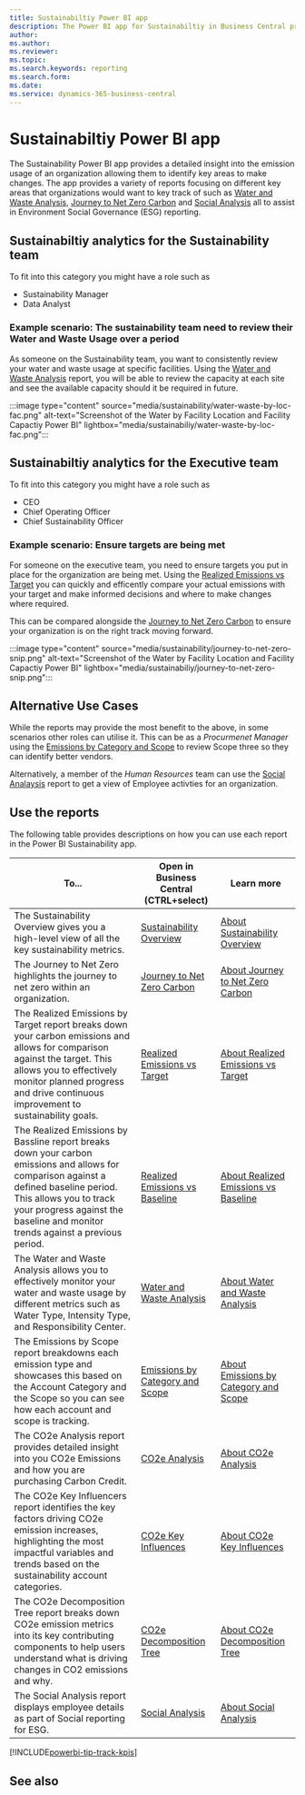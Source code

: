 ```yaml
---
title: Sustainabiltiy Power BI app
description: The Power BI app for Sustainabiltiy in Business Central provides comprehensive Sustainabiltiy analytics to stakeholders at all levels of your organization.
author: 
ms.author: 
ms.reviewer: 
ms.topic: 
ms.search.keywords: reporting
ms.search.form: 
ms.date: 
ms.service: dynamics-365-business-central
---
```


# Sustainabiltiy Power BI app

The Sustainability Power BI app provides a detailed insight into the emission usage of an organization allowing them to identify key areas to make changes. The app provides a variety of reports focusing on different key areas that organizations would want to key track of such as [Water and Waste Analysis](sustainability-powerbi-water-and-waste-analysis.md), [Journey to Net Zero Carbon](sustainability-powerbi-journey-to-net-zero-carbon.md) and [Social Analysis](https://businesscentral.dynamics.com?page=37091) all to assist in Environment Social Governance (ESG) reporting.


## Sustainabiltiy analytics for the Sustainability team

To fit into this category you might have a role such as
- Sustainability Manager 
- Data Analyst

### Example scenario: The sustainability team need to review their Water and Waste Usage over a period

As someone on the Sustainability team, you want to consistently review your water and waste usage at specific facilities. Using the [Water and Waste Analysis](sustainability-powerbi-water-and-waste-analysis.md) report, you will be able to review the capacity at each site and see the available capacity should it be required in future.

:::image type="content" source="media/sustainability/water-waste-by-loc-fac.png" alt-text="Screenshot of the Water by Facility Location and Facility Capactiy Power BI" lightbox="media/sustainabiliy/water-waste-by-loc-fac.png":::


## Sustainabiltiy analytics for the Executive team
To fit into this category you might have a role such as
- CEO
- Chief Operating Officer
- Chief Sustainability Officer

### Example scenario: Ensure targets are being met

For someone on the executive team, you need to ensure targets you put in place for the organization are being met. Using the  [Realized Emissions vs Target](sustainability-powerbi-realized-emissions-vs-target.md) you can quickly and efficently compare your actual emissions with your target and make informed decisions and where to make changes where required.

This can be compared alongside the [Journey to Net Zero Carbon](sustainability-powerbi-journey-to-net-zero-carbon.md) to ensure your organization is on the right track moving forward.

:::image type="content" source="media/sustainability/journey-to-net-zero-snip.png" alt-text="Screenshot of the Water by Facility Location and Facility Capactiy Power BI" lightbox="media/sustainabiliy/journey-to-net-zero-snip.png":::

## Alternative Use Cases

While the reports may provide the most benefit to the above, in some scenarios other roles can utilise it. This can be as a *Procurmenet Manager* using the [Emissions by Category and Scope](sustainability-powerbi-emissions-by-category-and-scope.md) to review Scope three so they can identify better vendors. 

Alternatively, a member of the *Human Resources* team can use the [Social Analaysis](sustainability-powerbi-social-analysis.md) report to get a view of Employee activties for an organization.


## Use the reports

The following table provides descriptions on how you can use each report in the Power BI Sustainability app.

|To... | Open in Business Central (CTRL+select) | Learn more |
|------|---------------------------------------|----------- |
|The Sustainability Overview gives you a high-level view of all the key sustainability metrics.| [Sustainability Overview](https://businesscentral.dynamics.com?page=37084) | [About Sustainability Overview](sustainability-powerbi-sustainability-overview.md)|
|The Journey to Net Zero highlights the journey to net zero within an organization.| [Journey to Net Zero Carbon](https://businesscentral.dynamics.com?page=37090) | [About Journey to Net Zero Carbon](sustainability-powerbi-journey-to-net-zero-carbon.md)|
|The Realized Emissions by Target report breaks down your carbon emissions and allows for comparison against the target. This allows you to effectively monitor planned progress and drive continuous improvement to sustainability goals.| [Realized Emissions vs Target](https://businesscentral.dynamics.com?page=37085) | [About Realized Emissions vs Target](sustainability-powerbi-realized-emissions-vs-target.md)|
|The Realized Emissions by Bassline report breaks down your carbon emissions and allows for comparison against a defined baseline period. This allows you to track your progress against the baseline and monitor trends against a previous period.| [Realized Emissions vs Baseline](https://businesscentral.dynamics.com?page=37086) | [About Realized Emissions vs Baseline](sustainability-powerbi-realized-emissions-vs-baseline.md)|
|The Water and Waste Analysis allows you to effectively monitor your water and waste usage by different metrics such as Water Type, Intensity Type, and Responsibility Center.| [Water and Waste Analysis](https://businesscentral.dynamics.com?page=37087) | [About Water and Waste Analysis](sustainability-powerbi-water-and-waste-analysis.md)|
|The Emissions by Scope report breakdowns each emission type and showcases this based on the Account Category and the Scope so you can see how each account and scope is tracking. | [Emissions by Category and Scope](https://businesscentral.dynamics.com?page=37088) | [About Emissions by Category and Scope](sustainability-powerbi-emissions-by-category-and-scope.md)|
|The CO2e Analysis report provides detailed insight into you CO2e Emissions and how you are purchasing Carbon Credit.| [CO2e Analysis](https://businesscentral.dynamics.com?page=37089) | [About CO2e Analysis](sustainability-powerbi-co2e-analysis.md)|
|The CO2e Key Influencers report identifies the key factors driving CO2e emission increases, highlighting the most impactful variables and trends based on the sustainability account categories.| [CO2e Key Influences](https://businesscentral.dynamics.com?page=37093) | [About CO2e Key Influences](sustainability-powerbi-co2e-key-influences.md)|
|The CO2e Decomposition Tree report breaks down CO2e emission metrics into its key contributing components to help users understand what is driving changes in CO2 emissions and why.| [CO2e Decomposition Tree](https://businesscentral.dynamics.com?page=37108) | [About CO2e Decomposition Tree](sustainability-powerbi-co2e-decomposition-tree.md)|
|The Social Analysis report displays employee details as part of Social reporting for ESG. | [Social Analysis](https://businesscentral.dynamics.com?page=37091) | [About Social Analysis](sustainability-powerbi-social-analysis.md)|

[!INCLUDE[powerbi-tip-track-kpis](includes/powerbi-tip-track-kpis.md)]

## See also
